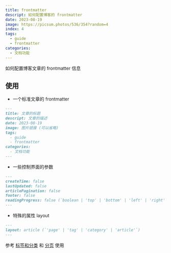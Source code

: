 ```yaml
---
title: frontmatter
descript: 如何配置博客的 frontmatter
date: 2023-08-19
image: https://picsum.photos/536/354?random=4
index: 4
tags:
  - guide
  - frontmatter
categories:
  - 文档功能
---
```


如何配置博客文章的 frontmatter 信息

<!-- more -->

## 使用

- 一个标准文章的 frontmatter

```md
---
title: 文章的标题
descript: 文章的描述
date: 2023-08-19
image: 图片链接 (可以省略)
tags:
  - guide
  - frontmatter
categories:
  - 文档功能
---
```

- 一些控制界面的参数

```md
---
createTime: false
lastUpdated: false
articlePagination: false
footer: false
readingProgress: false (`boolean | 'top' | 'bottom' | 'left' | 'right'`)
---
```

- 特殊的属性 layout

```md
---
layout: article (`'page' | 'tag' | 'category' | 'article'`)
---
```

参考 [标签和分类](./tag.md) 和 [分页](./pagination.md) 使用
